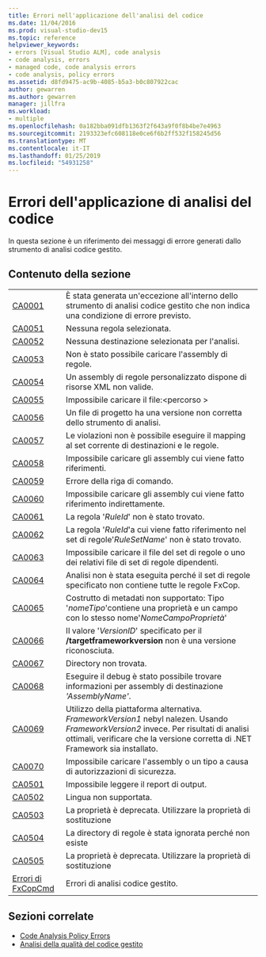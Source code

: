 ```yaml
---
title: Errori nell'applicazione dell'analisi del codice
ms.date: 11/04/2016
ms.prod: visual-studio-dev15
ms.topic: reference
helpviewer_keywords:
- errors [Visual Studio ALM], code analysis
- code analysis, errors
- managed code, code analysis errors
- code analysis, policy errors
ms.assetid: d8fd9475-ac9b-4085-b5a3-b0c807922cac
author: gewarren
ms.author: gewarren
manager: jillfra
ms.workload:
- multiple
ms.openlocfilehash: 0a182bba091dfb1363f2f643a9f0f8b4be7e4963
ms.sourcegitcommit: 2193323efc608118e0ce6f6b2ff532f158245d56
ms.translationtype: MT
ms.contentlocale: it-IT
ms.lasthandoff: 01/25/2019
ms.locfileid: "54931258"
---
```

# <a name="code-analysis-application-errors"></a>Errori dell'applicazione di analisi del codice

In questa sezione è un riferimento dei messaggi di errore generati dallo strumento di analisi codice gestito.

## <a name="in-this-section"></a>Contenuto della sezione

|||
|-|-|
|[CA0001](ca0001.md)|È stata generata un'eccezione all'interno dello strumento di analisi codice gestito che non indica una condizione di errore previsto.|
|[CA0051](ca0051.md)|Nessuna regola selezionata.|
|[CA0052](ca0052.md)|Nessuna destinazione selezionata per l'analisi.|
|[CA0053](ca0053.md)|Non è stato possibile caricare l'assembly di regole.|
|[CA0054](ca0054.md)|Un assembly di regole personalizzato dispone di risorse XML non valide.|
|[CA0055](ca0055.md)|Impossibile caricare il file:\<percorso >|
|[CA0056](ca0056.md)|Un file di progetto ha una versione non corretta dello strumento di analisi.|
|[CA0057](ca0057.md)|Le violazioni non è possibile eseguire il mapping al set corrente di destinazioni e le regole.|
|[CA0058](ca0058.md)|Impossibile caricare gli assembly cui viene fatto riferimenti.|
|[CA0059](ca0059.md)|Errore della riga di comando.|
|[CA0060](ca0060.md)|Impossibile caricare gli assembly cui viene fatto riferimento indirettamente.|
|[CA0061](ca0061.md)|La regola '*RuleId*' non è stato trovato.|
|[CA0062](ca0062.md)|La regola '*RuleId*'a cui viene fatto riferimento nel set di regole'*RuleSetName*' non è stato trovato.|
|[CA0063](ca0063.md)|Impossibile caricare il file del set di regole o uno dei relativi file di set di regole dipendenti.|
|[CA0064](ca0064.md)|Analisi non è stata eseguita perché il set di regole specificato non contiene tutte le regole FxCop.|
|[CA0065](ca0065.md)|Costrutto di metadati non supportato: Tipo '*nomeTipo*'contiene una proprietà e un campo con lo stesso nome'*NomeCampoProprietà*'|
|[CA0066](ca0066.md)|Il valore '*VersionID*' specificato per il **/targetframeworkversion** non è una versione riconosciuta.|
|[CA0067](ca0067.md)|Directory non trovata.|
|[CA0068](ca0068.md)|Eseguire il debug è stato possibile trovare informazioni per assembly di destinazione *'AssemblyName'*.|
|[CA0069](ca0069.md)|Utilizzo della piattaforma alternativa. *FrameworkVersion1* nebyl nalezen. Usando *FrameworkVersion2* invece. Per risultati di analisi ottimali, verificare che la versione corretta di .NET Framework sia installato.|
|[CA0070](ca0070.md)|Impossibile caricare l'assembly o un tipo a causa di autorizzazioni di sicurezza.|
|[CA0501](ca0501.md)|Impossibile leggere il report di output.|
|[CA0502](ca0502.md)|Lingua non supportata.|
|[CA0503](ca0503.md)|La proprietà è deprecata. Utilizzare la proprietà di sostituzione|
|[CA0504](ca0504.md)|La directory di regole è stata ignorata perché non esiste|
|[CA0505](ca0505.md)|La proprietà è deprecata. Utilizzare la proprietà di sostituzione|
|[Errori di FxCopCmd](fxcopcmd-errors.md)|Errori di analisi codice gestito.|

## <a name="related-sections"></a>Sezioni correlate

- [Code Analysis Policy Errors](../code-quality/code-analysis-policy-errors.md)
- [Analisi della qualità del codice gestito](../code-quality/code-analysis-for-managed-code-overview.md)